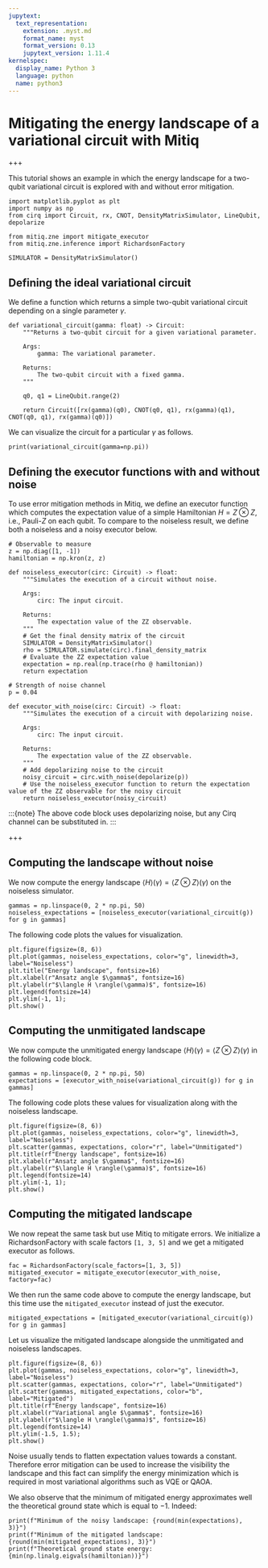 ```yaml
---
jupytext:
  text_representation:
    extension: .myst.md
    format_name: myst
    format_version: 0.13
    jupytext_version: 1.11.4
kernelspec:
  display_name: Python 3
  language: python
  name: python3
---
```


# Mitigating the energy landscape of a variational circuit with Mitiq

+++

This tutorial shows an example in which the energy landscape for a two-qubit variational
circuit is explored with and without error mitigation.

```{code-cell} ipython3
import matplotlib.pyplot as plt
import numpy as np
from cirq import Circuit, rx, CNOT, DensityMatrixSimulator, LineQubit, depolarize

from mitiq.zne import mitigate_executor
from mitiq.zne.inference import RichardsonFactory

SIMULATOR = DensityMatrixSimulator()
```

## Defining the ideal variational circuit
We define a function which returns a simple two-qubit variational circuit depending on a single parameter  $\gamma$.

```{code-cell} ipython3
def variational_circuit(gamma: float) -> Circuit:
    """Returns a two-qubit circuit for a given variational parameter.

    Args:
        gamma: The variational parameter.

    Returns:
        The two-qubit circuit with a fixed gamma.
    """

    q0, q1 = LineQubit.range(2)

    return Circuit([rx(gamma)(q0), CNOT(q0, q1), rx(gamma)(q1), CNOT(q0, q1), rx(gamma)(q0)])

```

We can visualize the circuit for a particular $\gamma$ as follows.

```{code-cell} ipython3
print(variational_circuit(gamma=np.pi))
```

## Defining the executor functions with and without noise
To use error mitigation methods in Mitiq, we define an executor function which computes the expectation value of a simple Hamiltonian $H=Z \otimes Z$, i.e., Pauli-$Z$ on each qubit. To compare to the noiseless result, we define both a noiseless and a noisy executor below.

```{code-cell} ipython3
# Observable to measure
z = np.diag([1, -1])
hamiltonian = np.kron(z, z)

def noiseless_executor(circ: Circuit) -> float:
    """Simulates the execution of a circuit without noise.

    Args:
        circ: The input circuit.

    Returns:
        The expectation value of the ZZ observable.
    """
    # Get the final density matrix of the circuit
    SIMULATOR = DensityMatrixSimulator()
    rho = SIMULATOR.simulate(circ).final_density_matrix
    # Evaluate the ZZ expectation value
    expectation = np.real(np.trace(rho @ hamiltonian))
    return expectation

# Strength of noise channel
p = 0.04

def executor_with_noise(circ: Circuit) -> float:
    """Simulates the execution of a circuit with depolarizing noise.

    Args:
        circ: The input circuit.

    Returns:
        The expectation value of the ZZ observable.
    """
    # Add depolarizing noise to the circuit
    noisy_circuit = circ.with_noise(depolarize(p))
    # Use the noiseless_executor function to return the expectation value of the ZZ observable for the noisy circuit
    return noiseless_executor(noisy_circuit)
```

:::{note}
The above code block uses depolarizing noise, but any Cirq channel can be substituted in.
:::

+++

## Computing the landscape without noise
We now compute the energy landscape $\langle H \rangle(\gamma) =\langle Z \otimes Z \rangle(\gamma)$ on the noiseless simulator.

```{code-cell} ipython3
gammas = np.linspace(0, 2 * np.pi, 50)
noiseless_expectations = [noiseless_executor(variational_circuit(g)) for g in gammas]
```

The following code plots the values for visualization.

```{code-cell} ipython3
plt.figure(figsize=(8, 6))
plt.plot(gammas, noiseless_expectations, color="g", linewidth=3, label="Noiseless")
plt.title("Energy landscape", fontsize=16)
plt.xlabel(r"Ansatz angle $\gamma$", fontsize=16)
plt.ylabel(r"$\langle H \rangle(\gamma)$", fontsize=16)
plt.legend(fontsize=14)
plt.ylim(-1, 1);
plt.show()
```

## Computing the unmitigated landscape
We now compute the unmitigated energy landscape $\langle H \rangle(\gamma) =\langle Z \otimes Z \rangle(\gamma)$
in the following code block.

```{code-cell} ipython3
gammas = np.linspace(0, 2 * np.pi, 50)
expectations = [executor_with_noise(variational_circuit(g)) for g in gammas]
```

The following code plots these values for visualization along with the noiseless landscape.

```{code-cell} ipython3
plt.figure(figsize=(8, 6))
plt.plot(gammas, noiseless_expectations, color="g", linewidth=3, label="Noiseless")
plt.scatter(gammas, expectations, color="r", label="Unmitigated")
plt.title(rf"Energy landscape", fontsize=16)
plt.xlabel(r"Ansatz angle $\gamma$", fontsize=16)
plt.ylabel(r"$\langle H \rangle(\gamma)$", fontsize=16)
plt.legend(fontsize=14)
plt.ylim(-1, 1);
plt.show()
```

## Computing the mitigated landscape
We now repeat the same task but use Mitiq to mitigate errors.
We initialize a RichardsonFactory with scale factors `[1, 3, 5]` and we get a mitigated executor as follows.

```{code-cell} ipython3
fac = RichardsonFactory(scale_factors=[1, 3, 5])
mitigated_executor = mitigate_executor(executor_with_noise, factory=fac)
```

We then run the same code above to compute the energy landscape, but this time use the ``mitigated_executor`` instead of just the executor.

```{code-cell} ipython3
mitigated_expectations = [mitigated_executor(variational_circuit(g)) for g in gammas]
```

Let us visualize the mitigated landscape alongside the unmitigated and noiseless landscapes.

```{code-cell} ipython3
plt.figure(figsize=(8, 6))
plt.plot(gammas, noiseless_expectations, color="g", linewidth=3, label="Noiseless")
plt.scatter(gammas, expectations, color="r", label="Unmitigated")
plt.scatter(gammas, mitigated_expectations, color="b", label="Mitigated")
plt.title(rf"Energy landscape", fontsize=16)
plt.xlabel(r"Variational angle $\gamma$", fontsize=16)
plt.ylabel(r"$\langle H \rangle(\gamma)$", fontsize=16)
plt.legend(fontsize=14)
plt.ylim(-1.5, 1.5);
plt.show()
```

Noise usually tends to flatten expectation values towards a constant. Therefore error mitigation
can be used to increase the visibility the landscape and this fact can simplify the energy minimization
which is required in most variational algorithms such as VQE or QAOA.

We also observe that the minimum of mitigated energy approximates well the theoretical ground state which is equal to $-1$. Indeed:

```{code-cell} ipython3
print(f"Minimum of the noisy landscape: {round(min(expectations), 3)}")
print(f"Minimum of the mitigated landscape: {round(min(mitigated_expectations), 3)}")
print(f"Theoretical ground state energy: {min(np.linalg.eigvals(hamiltonian))}")
```
